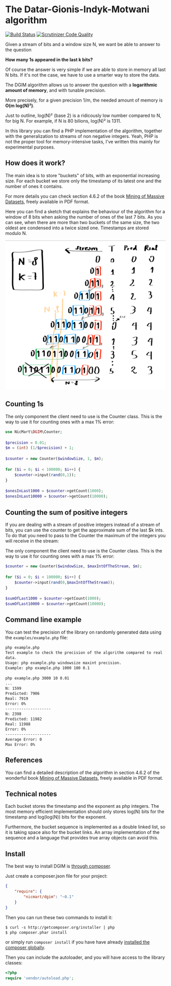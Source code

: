 # The Datar-Gionis-Indyk-Motwani algorithm

[![Build Status](https://travis-ci.org/nicmart/DGIM.svg?branch=master)](https://travis-ci.org/nicmart/DGIM)
[![Scrutinizer Code Quality](https://scrutinizer-ci.com/g/nicmart/DGIM/badges/quality-score.png?b=master)](https://scrutinizer-ci.com/g/nicmart/DGIM/?branch=master)

Given a stream of bits and a window size N, we want be able to answer to the question

**How many 1s appeared in the last k bits?**

Of course the answer is very simple if we are able to store in memory all last N bits.
If it's not the case, we have to use a smarter way to store the data.

The DGIM algorithm allows us to answer the question with a **logarithmic amount
of memory**, and with tunable precision.

More precisely, for a given precision 1/m, the needed amount of memory is **O(m log(N)²)**. 

Just to outline, log(N)² (base 2) is a ridicously low number compared to N, for big N. For example, if N is 80 bilions,
log(N)² is 1311.

In this library you can find a PHP implementation of the algorithm, together with the generalization
to streams of non negative integers. Yeah, PHP is not the proper tool for memory-intensive tasks, I've written
this mainly for experimental purposes.
 
## How does it work?
The main idea is to store "buckets" of bits, with an exponential increasing size.
For each bucket we store only the timestamp of its latest one and the number of ones it contains.

For more details you can check section 4.6.2 of the book [Mining of Massive Datasets](http://www.mmds.org), 
freely available in PDF format.

Here you can find a sketch that explains the behaviour of the algorithm for a window of 8 bits
when asking the number of ones of the last 7 bits. As you can see, when there are more than two buckets
of the same size, the two oldest are condensed into a twice sized one. Timestamps are stored modulo N.

![example](example.png)

## Counting 1s
The only component the client need to use is the Counter class. This is the way to use it for counting ones with a max 1% error:
```php
use NicMart\DGIM\Counter;

$precision = 0.01;
$m = (int) (1/$precision) + 1;

$counter = new Counter($windowSize, 1, $m);

for ($i = 0; $i < 100000; $i++) {
    $counter->input(rand(0,1));
}

$onesInLast1000 = $counter->getCount(1000);
$onesInLast10000 = $counter->getCount(10000);
```

## Counting the sum of positive integers
If you are dealing with a stream of positive integers instead of a stream of bits, you can use the counter 
to get the approximate sum of the last $k ints. To do that you need to pass to the Counter the maximum of the integers
you will receive in the stream:

The only component the client need to use is the Counter class. This is the way to use it for counting ones with a max 1% error:
```php
$counter = new Counter($windowSize, $maxIntOfTheStream, $m);

for ($i = 0; $i < 100000; $i++) {
    $counter->input(rand(0,$maxIntOfTheStream));
}

$sumOfLast1000 = $counter->getCount(1000);
$sumOfLast10000 = $counter->getCount(10000);
```

## Command line example
You can test the precision of the library on randomly generated data using the `examples/example.php` file:
```
php example.php           
Test example to check the precision of the algorithm compared to real data.
Usage: php example.php windowsize maxint precision.
Example: php example.php 1000 100 0.1

php example.php 3000 10 0.01
...
N: 1599
Predicted: 7906
Real: 7919
Error: 0%
--------------------
N: 2398
Predicted: 11982
Real: 11988
Error: 0%
--------------------
Average Error: 0
Max Error: 0%
```

## References
You can find a detailed description of the algorithm in section 4.6.2 of the wonderful 
book [Mining of Massive Datasets](http://www.mmds.org), freely available in PDF format.

## Technical notes
Each bucket stores the timestamp and the exponent as php integers. The most memory efficient implementation
should only stores log(N) bits for the timestamp and log(log(N)) bits for the exponent.

Furthermore, the bucket sequence is implemented as a double linked list, so it is taking space also for the bucket links.
An array implementation of the sequence and a language that provides true array objects can avoid this.

## Install

The best way to install DGIM is [through composer](http://getcomposer.org).

Just create a composer.json file for your project:

```JSON
{
    "require": {
        "nicmart/dgim": "~0.1"
    }
}
```

Then you can run these two commands to install it:

    $ curl -s http://getcomposer.org/installer | php
    $ php composer.phar install

or simply run `composer install` if you have have already [installed the composer globally](http://getcomposer.org/doc/00-intro.md#globally).

Then you can include the autoloader, and you will have access to the library classes:

```php
<?php
require 'vendor/autoload.php';
```
